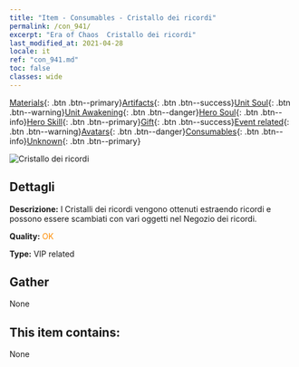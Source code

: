 ```yaml
---
title: "Item - Consumables - Cristallo dei ricordi"
permalink: /con_941/
excerpt: "Era of Chaos  Cristallo dei ricordi"
last_modified_at: 2021-04-28
locale: it
ref: "con_941.md"
toc: false
classes: wide
---
```

 [Materials](/ItemsIT/){: .btn .btn--primary}[Artifacts](/ItemsIT/Artifacts/){: .btn .btn--success}[Unit Soul](/ItemsIT/UnitSoul/){: .btn .btn--warning}[Unit Awakening](/ItemsIT/UnitAwakening/){: .btn .btn--danger}[Hero Soul](/ItemsIT/HeroSoul/){: .btn .btn--info}[Hero Skill](/ItemsIT/HeroSkill/){: .btn .btn--primary}[Gift](/ItemsIT/Gift/){: .btn .btn--success}[Event related](/ItemsIT/Events/){: .btn .btn--warning}[Avatars](/ItemsIT/Avatars/){: .btn .btn--danger}[Consumables](/ItemsIT/Consumables/){: .btn .btn--info}[Unknown](/ItemsIT/Unknown/){: .btn .btn--primary}

 ![Cristallo dei ricordi](/images/t/i_40033.png)

## Dettagli
 **Descrizione:** I Cristalli dei ricordi vengono ottenuti estraendo ricordi e possono essere scambiati con vari oggetti nel Negozio dei ricordi.

 **Quality:** <span style="color: #FF8C00">OK</span>

 **Type:** VIP related

## Gather

  None

## This item contains:

  None

